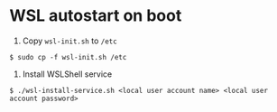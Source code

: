 # WSL autostart on boot

1. Copy `wsl-init.sh` to `/etc`
```
$ sudo cp -f wsl-init.sh /etc
```

1. Install WSLShell service
```
$ ./wsl-install-service.sh <local user account name> <local user account password>
```
